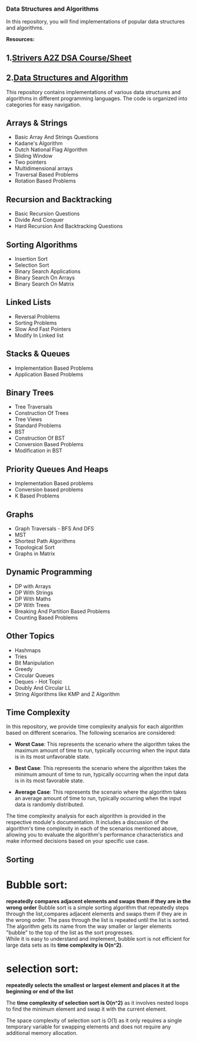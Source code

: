 ### Data Structures and Algorithms
In this repository, you will find implementations of popular data structures and algorithms. 

**Resources:**
## 1.[Strivers A2Z DSA Course/Sheet](https://takeuforward.org/strivers-a2z-dsa-course/strivers-a2z-dsa-course-sheet-2/)
## 2.[Data Structures and Algorithm ](https://www.codingninjas.com/studio/guided-paths/data-structures-algorithms?utm_source=youtube&utm_medium=organic&utm_campaign=dsa_roadmap_20_apr)

This repository contains implementations of various data structures and algorithms in different programming languages. The code is organized into categories for easy navigation.

## Arrays & Strings

- Basic Array And Strings Questions
- Kadane's Algorithm
- Dutch National Flag Algorithm
- Sliding Window
- Two pointers
- Multidimensional arrays
- Traversal Based Problems
- Rotation Based Problems

## Recursion and Backtracking

- Basic Recursion Questions
- Divide And Conquer
- Hard Recursion And Backtracking Questions

## Sorting Algorithms

- Insertion Sort
- Selection Sort
- Binary Search Applications
- Binary Search On Arrays
- Binary Search On Matrix

## Linked Lists

- Reversal Problems
- Sorting Problems
- Slow And Fast Pointers
- Modify In Linked list

## Stacks & Queues

- Implementation Based Problems
- Application Based Problems

## Binary Trees

- Tree Traversals
- Construction Of Trees
- Tree Views
- Standard Problems
- BST
- Construction Of BST
- Conversion Based Problems
- Modification in BST

## Priority Queues And Heaps

- Implementation Based problems
- Conversion based problems
- K Based Problems

## Graphs

- Graph Traversals - BFS And DFS
- MST
- Shortest Path Algorithms
- Topological Sort
- Graphs in Matrix

## Dynamic Programming

- DP with Arrays
- DP With Strings
- DP With Maths
- DP With Trees
- Breaking And Partition Based Problems
- Counting Based Problems

## Other Topics

- Hashmaps
- Tries
- Bit Manipulation
- Greedy
- Circular Queues
- Deques - Hot Topic
- Doubly And Circular LL
- String Algorithms like KMP and Z Algorithm


## Time Complexity
In this repository, we provide time complexity analysis for each algorithm based on different scenarios. The following scenarios are considered:

- **Worst Case**: This represents the scenario where the algorithm takes the maximum amount of time to run, typically occurring when the input data is in its most unfavorable state.

- **Best Case**: This represents the scenario where the algorithm takes the minimum amount of time to run, typically occurring when the input data is in its most favorable state.

- **Average Case**: This represents the scenario where the algorithm takes an average amount of time to run, typically occurring when the input data is randomly distributed.

The time complexity analysis for each algorithm is provided in the respective module's documentation. It includes a discussion of the algorithm's time complexity in each of the scenarios mentioned above, allowing you to evaluate the algorithm's performance characteristics and make informed decisions based on your specific use case.


## Sorting

# **Bubble sort:** 
**repeatedly compares adjacent elements and swaps them if they are in the wrong order**
Bubble sort is a simple sorting algorithm that repeatedly steps through the list,compares adjacent elements and swaps them if they are in the wrong order. The pass through the list is repeated until the list is sorted. The algorithm gets its name from the way smaller or larger elements "bubble" to the top of the list as the sort progresses. 
<br>While it is easy to understand and implement, bubble sort is not efficient for large data sets as its **time complexity is O(n^2)**.

# **selection sort:** 
**repeatedly selects the smallest or largest element and places it at the beginning or end of the list**

The **time complexity of selection sort is O(n^2)** as it involves nested loops to find the minimum element and swap it with the current element.

The space complexity of selection sort is O(1) as it only requires a single temporary variable for swapping elements and does not require any additional memory allocation.



